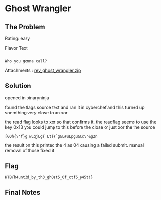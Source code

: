 # Ghost Wrangler

## The Problem

Rating: easy

Flavor Text:
```

Who you gonna call?

```

Attachments : [rev_ghost_wrangler.zip](rev_ghost_wrangler.zip)



## Solution

opened in binaryninja 

found the flags source text and ran it in cyberchef and this turned up soemthing very close to an xor


the read flag looks to xor so that confirms it. the readflag seems to use the key 0x13
you could jump to this before the close or just xor the the source

```
[GQh{\'f}g wLqjLg{ Lt{#`g&L#uLpgu&Lc\'&g2n
```


the result on this printed the 4 as 04 causing a failed submit. manual removal of those fixed it


## Flag
```
HTB{h4unt3d_by_th3_gh0st5_0f_ctf5_p45t!}
```

## Final Notes
